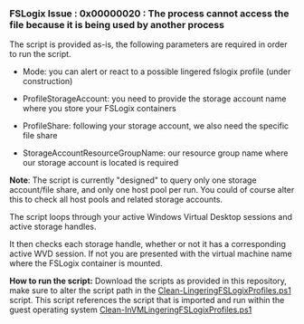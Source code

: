 ### FSLogix Issue : 0x00000020 : The process cannot access the file because it is being used by another process

  

The script is provided as-is, the following parameters are required in order to run the script.

  

* Mode: you can alert or react to a possible lingered fslogix profile (under construction)

* ProfileStorageAccount: you need to provide the storage account name where you store your FSLogix containers

* ProfileShare: following your storage account, we also need the specific file share

* StorageAccountResourceGroupName: our resource group name where our storage account is located is required

  

**Note**: The script is currently "designed" to query only one storage account/file share, and only one host pool per run. You could of course alter this to check all host pools and related storage accounts.

The script loops through your active Windows Virtual Desktop sessions and active storage handles.

It then checks each storage handle, whether or not it has a corresponding active WVD session. If not you are presented with the virtual machine name where the FSLogix container is mounted.

**How to run the script:**
Download the scripts as provided in this repository, make sure to alter the script path in the [Clean-LingeringFSLogixProfiles.ps1](https://github.com/yannickdils/wvd/blob/main/FSLogix/Troubleshooting/Clean-LingeringFSLogixProfiles.ps1 "Clean-LingeringFSLogixProfiles.ps1") script. This script references the script that is imported and run within the guest operating system [Clean-InVMLingeringFSLogixProfiles.ps1](https://github.com/yannickdils/wvd/blob/main/FSLogix/Troubleshooting/Clean-InVMLingeringFSLogixProfiles.ps1 "Clean-InVMLingeringFSLogixProfiles.ps1")


